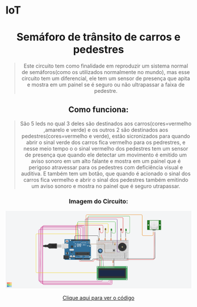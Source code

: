 # IoT

<header>
<h1 align="center">Semáforo de trânsito de carros e pedestres</h1>
  
>Este circuito tem como finalidade em reproduzir um sistema normal de semáforos(como os utilizados normalmente no mundo), mas esse circuito tem um diferencial, ele tem um sensor de presença que apita e mostra em um painel se é seguro ou não ultrapassar a faixa de pedestre.

<h2 align="center">Como funciona:</h2>
  
>São 5 leds no qual 3 deles são destinados aos carros(cores=vermelho ,amarelo e verde) e os outros 2 são destinados aos pedestres(cores=vermelho e verde), estão sicronizados para quando abrir o sinal verde dos carros fica vermelho para os pedrestres, e nesse meio tempo o o sinal vermelho dos pedestres tem um sensor de presença  que quando ele detectar um movimento é emitido um aviso sonoro em um alto falante e mostra em um painel que é perigoso atravessar para os pedestres com deficiência visual e auditiva.
>E também tem um botão, que quando é acionado o sinal dos carros fica vermelho e abrir o sinal dos pedestres também emitindo um aviso sonoro e mostra no painel que é seguro utrapassar.

<h3 align="center">Imagem do Circuito:</h3>
<img src="Circuito do semaforo.png">

<a href="Codigo do semaforo.ino">Clique aqui para ver o código</a>
